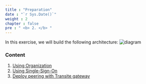 ```yaml
---
title : "Preparation"
date : "`r Sys.Date()`"
weight : 2
chapter : false
pre : " <b> 2. </b> "
---
```


In this exercise, we will build the following architecture:
![diagram](/images/1.introduce/diagram1.png)

  
### Content
 1. [Using Organization](2-Prepare/2.1-orga)
 2. [Using Single-Sign-On](2-Prepare/2.2-sso)
 3. [Deploy peering with Transite gateway](2-Prepare/2.3-tgw)